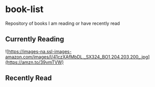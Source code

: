 # book-list
Repository of books I am reading or have recently read 


## Currently Reading

![https://images-na.ssl-images-amazon.com/images/I/41czXAfMbDL._SX324_BO1,204,203,200_.jpg](https://amzn.to/39vmTVW)


## Recently Read
